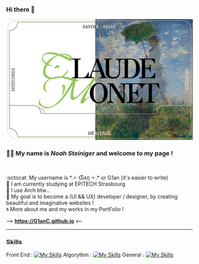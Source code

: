 ### Hi there :raised_hands: 

![Portfolio](https://github.com/G1anC/DESIGNS/blob/main/.github/MonetHome.png)

### :man_student: My name is *Noah Steiniger* and welcome to my page !

<br>

:octocat: My username is  &ast;.✧ Ɠị۸ή ✧.&ast;  or G1an (it's easier to write)
<br> 
:school: I am currently studying at EPITECH Strasbourg
<br>
:penguin: I use Arch btw...
<br>
:bridge_at_night: My goal is to become a (UI && UX) developer / designer, by creating beautiful and imaginative websites !
<br>
:cyclone: More about me and my works in my PortFolio !

-->   **https://G1anC.github.io**   <-- <br>
_______________________________________________________________________________________________________________

### Skills 

Front End : [![My Skills](https://skillicons.dev/icons?i=js,html,css,sass,wordpress,figma)](https://skillicons.dev)
Algorythm : [![My Skills](https://skillicons.dev/icons?i=c,cpp,haskell,py)](https://skillicons.dev)
General : [![My Skills](https://skillicons.dev/icons?i=vscode,clion,bash,arch,linux,docker)](https://skillicons.dev)
